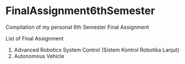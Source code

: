 # FinalAssignment6thSemester
Compilation of my personal 6th Semester Final Assignment

List of Final Assignment
1. Advanced Robotics System Control (Sistem Kontrol Robotika Lanjut)
2. Autonomous Vehicle
